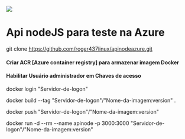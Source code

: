 ![](https://awik.io/wp-content/uploads/2020/06/node-express-web-server.png)

# Api nodeJS para teste na Azure

git clone https://github.com/roger437linux/apinodeazure.git

#### Criar ACR [Azure container registry] para armazenar imagem Docker

#### Habilitar Usuário administrador em Chaves de acesso

docker login "Servidor-de-logon"

docker build --tag "Servidor-de-logon"/"Nome-da-imagem:version" .

docker push "Servidor-de-logon"/"Nome-da-imagem:version"

docker run -d --rm --name apinode -p 3000:3000 "Servidor-de-logon"/"Nome-da-imagem:version"
